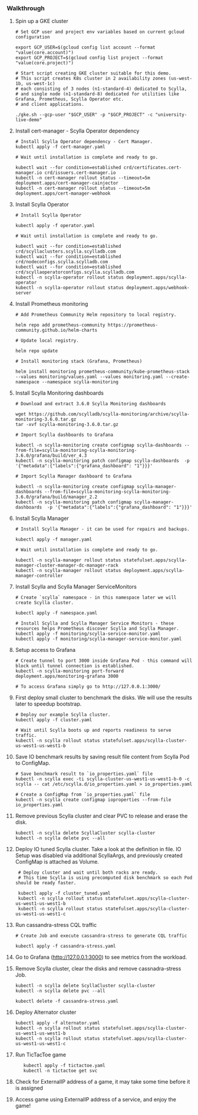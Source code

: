 ### Walkthrough

1. Spin up a GKE cluster
    ```
    # Set GCP user and project env variables based on current gcloud configuration
   
    export GCP_USER=$(gcloud config list account --format "value(core.account)")        
    export GCP_PROJECT=$(gcloud config list project --format "value(core.project)")
  
    # Start script creating GKE cluster suitable for this demo.
    # This script creates K8s cluster in 2 availability zones (us-west-1b, us-west-1c)
    # each consisting of 3 nodes (n1-standard-4) dedicated to Scylla,
    # and single node (n1-standard-8) dedicated for utilities like Grafana, Prometheus, Scylla Operator etc.
    # and client applications.
   
    ./gke.sh --gcp-user "$GCP_USER" -p "$GCP_PROJECT" -c "university-live-demo"
    ```
1. Install cert-manager - Scylla Operator dependency
    ```
    # Install Scylla Operator dependency - Cert Manager.
    kubectl apply -f cert-manager.yaml
    
    # Wait until installation is complete and ready to go.
   
    kubectl wait --for condition=established crd/certificates.cert-manager.io crd/issuers.cert-manager.io
    kubectl -n cert-manager rollout status --timeout=5m deployment.apps/cert-manager-cainjector
    kubectl -n cert-manager rollout status --timeout=5m deployment.apps/cert-manager-webhook
    ```

1. Install Scylla Operator
    ```
    # Install Scylla Operator
   
    kubectl apply -f operator.yaml
   
    # Wait until installation is complete and ready to go.
   
    kubectl wait --for condition=established crd/scyllaclusters.scylla.scylladb.com
    kubectl wait --for condition=established crd/nodeconfigs.scylla.scylladb.com
    kubectl wait --for condition=established crd/scyllaoperatorconfigs.scylla.scylladb.com
    kubectl -n scylla-operator rollout status deployment.apps/scylla-operator
    kubectl -n scylla-operator rollout status deployment.apps/webhook-server
    ```

1. Install Prometheus monitoring
    ```
    # Add Prometheus Community Helm repository to local registry.
   
    helm repo add prometheus-community https://prometheus-community.github.io/helm-charts
   
    # Update local registry.
   
    helm repo update
    
    # Install monitoring stack (Grafana, Prometheus)
   
    helm install monitoring prometheus-community/kube-prometheus-stack --values monitoring/values.yaml --values monitoring.yaml --create-namespace --namespace scylla-monitoring
    ```

1. Install Scylla Monitoring dashboards
    ```
    # Download and extract 3.6.0 Scylla Monitoring dashboards
   
    wget https://github.com/scylladb/scylla-monitoring/archive/scylla-monitoring-3.6.0.tar.gz
    tar -xvf scylla-monitoring-3.6.0.tar.gz
    
    # Import Scylla dashboards to Grafana
   
    kubectl -n scylla-monitoring create configmap scylla-dashboards --from-file=scylla-monitoring-scylla-monitoring-3.6.0/grafana/build/ver_4.3
    kubectl -n scylla-monitoring patch configmap scylla-dashboards  -p '{"metadata":{"labels":{"grafana_dashboard": "1"}}}'
    
    # Import Scylla Manager dashboard to Grafana
   
    kubectl -n scylla-monitoring create configmap scylla-manager-dashboards --from-file=scylla-monitoring-scylla-monitoring-3.6.0/grafana/build/manager_2.2
    kubectl -n scylla-monitoring patch configmap scylla-manager-dashboards  -p '{"metadata":{"labels":{"grafana_dashboard": "1"}}}'
    ```

1. Install Scylla Manager
    ```
    # Install Scylla Manager - it can be used for repairs and backups.
   
    kubectl apply -f manager.yaml
    
    # Wait until installation is complete and ready to go.
   
    kubectl -n scylla-manager rollout status statefulset.apps/scylla-manager-cluster-manager-dc-manager-rack
    kubectl -n scylla-manager rollout status deployment.apps/scylla-manager-controller
    ```

1. Install Scylla and Scylla Manager ServiceMonitors
    ```
    # Create `scylla` namespace - in this namespace later we will create Scylla cluster.
   
    kubectl apply -f namespace.yaml
   
    # Install Scylla and Scylla Manager Service Monitors - these resources helps Prometheus discover Scylla and Scylla Manager.
    kubectl apply -f monitoring/scylla-service-monitor.yaml
    kubectl apply -f monitoring/scylla-manager-service-monitor.yaml
    ```

1. Setup access to Grafana 
    ```
    # Create tunnel to port 3000 inside Grafana Pod - this command will block until tunnel connection is established.
    kubectl -n scylla-monitoring port-forward deployment.apps/monitoring-grafana 3000
   
   # To access Grafana simply go to http://127.0.0.1:3000/
    ```

1. First deploy small cluster to benchmark the disks. We will use the results later to speedup bootstrap. 
    ```
    # Deploy our example Scylla cluster. 
    kubectl apply -f cluster.yaml
   
    # Wait until Scylla boots up and reports readiness to serve traffic.
    kubectl -n scylla rollout status statefulset.apps/scylla-cluster-us-west1-us-west1-b
    ```

1. Save IO benchmark results by saving result file content from Scylla Pod to ConfigMap.
    ```
    # Save benchmark result to `io_properties.yaml` file
    kubectl -n scylla exec -ti scylla-cluster-us-west1-us-west1-b-0 -c scylla -- cat /etc/scylla.d/io_properties.yaml > io_properties.yaml
    
    # Create a ConfigMap from `io_properties.yaml` file
    kubectl -n scylla create configmap ioproperties --from-file io_properties.yaml
    ```

1. Remove previous Scylla cluster and clear PVC to release and erase the disk.
    ```
    kubectl -n scylla delete ScyllaCluster scylla-cluster
    kubectl -n scylla delete pvc --all
    ```

1. Deploy IO tuned Scylla cluster. Take a look at the definition in file. IO Setup was disabled via additional ScyllaArgs,
   and previously created ConfigMap is attached as Volume. 
   ```
    # Deploy cluster and wait until both racks are ready.
    # This time Scylla is using precomputed disk benchmark so each Pod should be ready faster.
   
    kubectl apply -f cluster_tuned.yaml
    kubectl -n scylla rollout status statefulset.apps/scylla-cluster-us-west1-us-west1-b
    kubectl -n scylla rollout status statefulset.apps/scylla-cluster-us-west1-us-west1-c
    ```
   
1. Run cassandra-stress CQL traffic
    ```
    # Create Job and execute cassandra-stress to generate CQL traffic
    
    kubectl apply -f cassandra-stress.yaml
    ```
1. Go to Grafana (http://127.0.0.1:3000) to see metrics from the workload.
   
1. Remove Scylla cluster, clear the disks and remove cassnadra-stress Job.
    ```
    kubectl -n scylla delete ScyllaCluster scylla-cluster
    kubectl -n scylla delete pvc --all

    kubectl delete -f cassandra-stress.yaml

    ```
1. Deploy Alternator cluster
   ```
   kubectl apply -f alternator.yaml
   kubectl -n scylla rollout status statefulset.apps/scylla-cluster-us-west1-us-west1-b
   kubectl -n scylla rollout status statefulset.apps/scylla-cluster-us-west1-us-west1-c

   ```

1. Run TicTacToe game
   ```
      kubectl apply -f tictactoe.yaml
      kubectl -n tictactoe get svc
   ```
1. Check for ExternalIP address of a game, it may take some time before it is assigned
1. Access game using ExternalIP address of a service, and enjoy the game!
